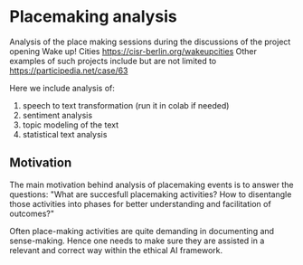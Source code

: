 # Placemaking analysis

Analysis of the place making sessions during the discussions of the project opening Wake up! Cities https://cisr-berlin.org/wakeupcities
Other examples of such projects include but are not limited to https://participedia.net/case/63 

Here we include analysis of:

1. speech to text transformation (run it in colab if needed)
2. sentiment analysis 
3. topic modeling of the text 
4. statistical text analysis

## Motivation 
The main motivation behind analysis of placemaking events is to 
answer the questions: "What are succesfull placemaking activities? How to disentangle those activities into phases for better understanding and facilitation of outcomes?" 


Often place-making activities are quite demanding in documenting and sense-making. 
Hence one needs to make sure they are assisted in a relevant and correct way within the ethical AI framework.
